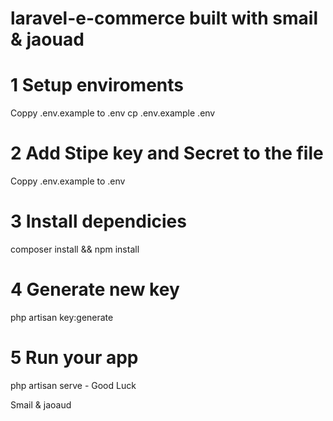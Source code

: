 # laravel-e-commerce built with smail & jaouad
# 1 Setup enviroments
Coppy .env.example to .env 
cp .env.example .env 

# 2 Add Stipe key and Secret to the file
Coppy .env.example to .env 

# 3 Install dependicies 
composer install && npm install

# 4 Generate new key 
php artisan key:generate

# 5 Run your app 
php artisan serve - Good Luck 

Smail & jaoaud


